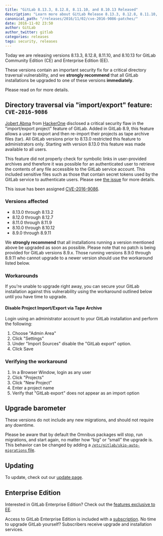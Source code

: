 ```yaml
---
title: "GitLab 8.13.3, 8.12.8, 8.11.10, and 8.10.13 Released"
description: "Learn more about GitLab Release 8.13.3, 8.12.8, 8.11.10, and 8.10.13 for GitLab Community Edition (CE) and Enterprise Edition (EE)"
canonical_path: "/releases/2016/11/02/cve-2016-9086-patches/"
date: 2016-11-02 23:50
author: GitLab
author_twitter: gitlab
categories: releases
tags: security, releases
---
```


Today we are releasing versions 8.13.3, 8.12.8, 8.11.10, and 8.10.13 for GitLab
Community Edition (CE) and Enterprise Edition (EE).

These versions contain an important security fix for a critical directory
traversal vulnerability, and we **strongly recommend** that all GitLab
installations be upgraded to one of these versions **immediately**.

Please read on for more details.

<!-- more -->

## Directory traversal via "import/export" feature: `CVE-2016-9086`

[Jobert Abma] from [HackerOne] disclosed a critical security flaw in the "import/export
project" feature of GitLab. Added in GitLab 8.9, this feature allows a user to
export and then re-import their projects as tape archive files (tar). All
GitLab versions prior to 8.13.0 restricted this feature to administrators only.
Starting with version 8.13.0 this feature was made available to all users.

This feature did not properly check for symbolic links in user-provided archives
and therefore it was possible for an authenticated user to retrieve the contents
of any file accessible to the GitLab service account. This included sensitive
files such as those that contain secret tokens used by the GitLab service to
authenticate users. Please see [the issue](https://gitlab.com/gitlab-org/gitlab-ce/issues/23822) for more details.

This issue has been assigned [CVE-2016-9086][CVE].

[15548]: https://gitlab.com/gitlab-org/gitlab-ce/issues/23822
[CVE]: http://cve.mitre.org/cgi-bin/cvename.cgi?name=CVE-2016-9086

### Versions affected

- 8.13.0 through 8.13.2
- 8.12.0 through 8.12.7
- 8.11.0 through 8.11.9
- 8.10.0 through 8.10.12
- 8.9.0 through 8.9.11

We **strongly recommend** that all installations running a version mentioned
above be upgraded as soon as possible. Please note that no patch is being
provided for GitLab versions 8.9.x. Those running versions 8.9.0 through
8.9.11 who cannot upgrade to a newer version should use the workaround listed
below.

### Workarounds

If you're unable to upgrade right away, you can secure your GitLab installation
against this vulnerability using the workaround outlined below until you have
time to upgrade.

#### Disable Project Import/Export via Tape Archive
Login using an administrator account to your GitLab installation and perform the
following:

1. Choose "Admin Area"
1. Click "Settings"
1. Under "Import Sources" disable the "GitLab export" option.
1. Click Save

### Verifying the workaround

1. In a Browser Window, login as any user
1. Click "Projects"
1. Click "New Project"
1. Enter a project name
1. Verify that "GitLab export" does not appear as an import option

## Upgrade barometer

These versions do not include any new migrations, and should not require any
downtime.

Please be aware that by default the Omnibus packages will stop, run migrations,
and start again, no matter how “big” or “small” the upgrade is. This behavior
can be changed by adding a [`/etc/gitlab/skip-auto-migrations`
file](http://doc.gitlab.com/omnibus/update/README.html).

## Updating

To update, check out our [update page](/update/).

## Enterprise Edition

Interested in GitLab Enterprise Edition? Check out the [features exclusive to
EE](/features/#enterprise).

Access to GitLab Enterprise Edition is included with a
[subscription](/pricing/). No time to upgrade GitLab
yourself? Subscribers receive upgrade and installation services.

[Jobert Abma]: https://twitter.com/jobertabma
[HackerOne]: https://hackerone.com/jobert
